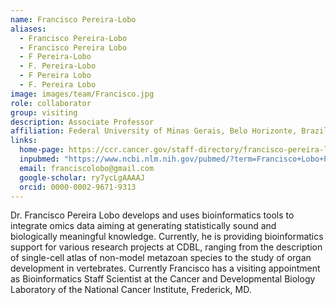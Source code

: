 ```yaml
---
name: Francisco Pereira-Lobo
aliases:
  - Francisco Pereira-Lobo
  - Francisco Pereira Lobo
  - F Pereira-Lobo
  - F. Pereira-Lobo
  - F Pereira Lobo
  - F. Pereira Lobo
image: images/team/Francisco.jpg
role: collaborator
group: visiting
description: Associate Professor
affiliation: Federal University of Minas Gerais, Belo Horizonte, Brazil
links:
  home-page: https://ccr.cancer.gov/staff-directory/francisco-pereira-lobo
  inpubmed: "https://www.ncbi.nlm.nih.gov/pubmed/?term=Francisco+Lobo+Pereira"
  email: franciscolobo@gmail.com
  google-scholar: ry7ycLgAAAAJ
  orcid: 0000-0002-9671-9313
---
```


Dr. Francisco Pereira Lobo develops and uses bioinformatics tools to integrate omics data aiming at generating statistically sound and biologically meaningful knowledge. Currently, he is providing bioinformatics support for various research projects at CDBL, ranging from the description of single-cell atlas of non-model metazoan species to the study of organ development in vertebrates.
Currently Francisco has a visiting appointment as Bioinformatics Staff Scientist at the Cancer and Developmental Biology Laboratory of the National Cancer Institute, Frederick, MD.